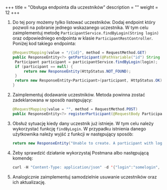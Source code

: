 +++
title = "Obsługa endpointa dla uczestników"
description = ""
weight = 12
+++

1. Do tej pory możemy tylko listować uczestników. Dodaj endpoint który pozwoli na pobranie jednego wskazanego uczestnika. W tym celu zaimplementuj metodę `ParticipantService.findByLogin(String login)` oraz odpowiedniego endpointa w klasie `ParticipantRestController`. Poniżej kod takiego endpointa:
    ```java
    @RequestMapping(value = "/{id}", method = RequestMethod.GET)
    public ResponseEntity<?> getParticipant(@PathVariable("id") String login) {
     Participant participant = participantService.findByLogin(login);
     if (participant == null) {
         return new ResponseEntity(HttpStatus.NOT_FOUND);
     }
     return new ResponseEntity<Participant>(participant, HttpStatus.OK);
    }
    ```
1. Zaimplementuj dodawanie uczestników. Metoda powinna zostać zadeklarowana w sposób następujący:
    ```java
   @RequestMapping(value = "", method = RequestMethod.POST)
   public ResponseEntity<?> registerParticipant(@RequestBody Participant participant)
    ```
1. Obsłuż sytuację kiedy dany uczestnik już istnieje. W tym celu należy wykorzystać funkcję `findByLogin`. W przypadku istnienia danego użytkownika należy wyjść z funkcji w następujący sposób:
    ```java
   return new ResponseEntity("Unable to create. A participant with login " + participant.getLogin() + " already exist.", HttpStatus.CONFLICT);
    ```
1. Żeby sprawdzić działanie wykorzystaj Postmana albo następującą komendę:
    ```java
   curl -H "Content-Type: application/json" -d '{"login":"somelogin", "password": "some password"}' localhost:8080/participants
    ```
1. Analogicznie zaimplementuj samodzielnie usuwanie uczestników oraz ich aktualizację.